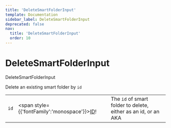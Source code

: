 ```yaml
---
title: 'DeleteSmartFolderInput'
template: Documentation
sidebar_label: DeleteSmartFolderInput
deprecated: false
nav:
  title: 'DeleteSmartFolderInput'
  order: 10
---
```


# DeleteSmartFolderInput

<div style={{'fontFamily':'monospace'}}><span style={{'fontSize':'1.5rem','fontWeight':500}}>DeleteSmartFolderInput</span></div>



Delete an existing smart folder by `id`

| | | |
| -- | -- | -- |
| `id` | <span style={{'fontFamily':'monospace'}}><a href="/guardrails/docs/reference/graphql/scalar/ID">ID</a>!</span> | The `id` of smart folder to delete, either as an id, or an AKA |